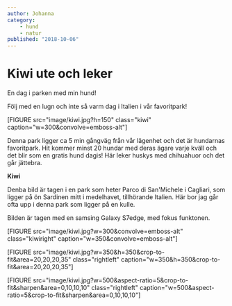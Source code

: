 ```yaml
---
author: Johanna
category:
    - hund
    - natur
published: "2018-10-06"
---
```

Kiwi ute och leker
==================================

En dag i parken med min hund!

Följ med en lugn och inte så varm dag i Italien i vår favoritpark!

<!--more-->

[FIGURE src="image/kiwi.jpg?h=150"  class="kiwi" caption="w=300&convolve=emboss-alt"]

Denna park ligger ca 5 min gångväg från vår lägenhet och det är hundarnas favoritpark. Hit kommer minst 20 hundar med deras ägare varje kväll och det blir som en gratis hund dagis! Här leker huskys med chihuahuor och det går jättebra.


**Kiwi**

Denba bild är tagen i en park som heter Parco di San'Michele i Cagliari, som ligger på ön Sardinen mitt i medelhavet, tillhörande Italien. Här bor jag går ofta upp i denna park som ligger på en kulle.

Bilden är tagen med en samsing Galaxy S7edge, med fokus funktonen.  


[FIGURE src="image/kiwi.jpg?w=300&convolve=emboss-alt"  class="kiwiright" caption="w=350&convolve=emboss-alt"]



[FIGURE src="image/kiwi.jpg?w=350&h=350&crop-to-fit&area=20,20,20,35"  class="rightleft" caption="w=350&h=350&crop-to-fit&area=20,20,20,35"]



[FIGURE src="image/kiwi.jpg?w=500&aspect-ratio=5&crop-to-fit&sharpen&area=0,10,10,10"  class="rightleft" caption="w=500&aspect-ratio=5&crop-to-fit&sharpen&area=0,10,10,10"]
